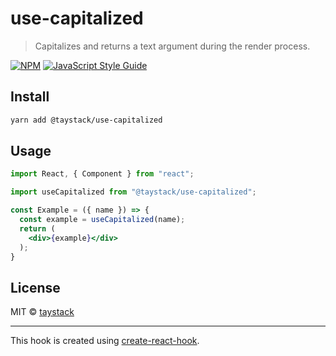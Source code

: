 # use-capitalized

> Capitalizes and returns a text argument during the render process.

[![NPM](https://img.shields.io/npm/v/use-capitalized.svg)](https://www.npmjs.com/package/use-capitalized) [![JavaScript Style Guide](https://img.shields.io/badge/code_style-standard-brightgreen.svg)](https://standardjs.com)

## Install

```bash
yarn add @taystack/use-capitalized
```

## Usage

```jsx
import React, { Component } from "react";

import useCapitalized from "@taystack/use-capitalized";

const Example = ({ name }) => {
  const example = useCapitalized(name);
  return (
    <div>{example}</div>
  );
}
```

## License

MIT © [taystack](https://github.com/taystack)

---

This hook is created using [create-react-hook](https://github.com/hermanya/create-react-hook).
